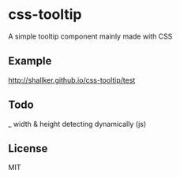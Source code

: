 css-tooltip
==========

A simple tooltip component mainly made with CSS


## Example
http://shallker.github.io/css-tooltip/test


## Todo
_ width & height detecting dynamically (js)


## License
MIT
